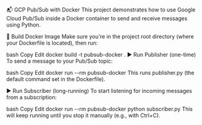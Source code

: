 📬 GCP Pub/Sub with Docker
This project demonstrates how to use Google Cloud Pub/Sub inside a Docker container to send and receive messages using Python.

🐳 Build Docker Image
Make sure you're in the project root directory (where your Dockerfile is located), then run:

bash
Copy
Edit
docker build -t pubsub-docker .
▶️ Run Publisher (one-time)
To send a message to your Pub/Sub topic:

bash
Copy
Edit
docker run --rm pubsub-docker
This runs publisher.py (the default command set in the Dockerfile).

▶️ Run Subscriber (long-running)
To start listening for incoming messages from a subscription:

bash
Copy
Edit
docker run --rm pubsub-docker python subscriber.py
This will keep running until you stop it manually (e.g., with Ctrl+C).